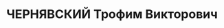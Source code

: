 ---
title: ЧЕРНЯВСКИЙ Трофим Викторович
description: '1901 р., с. Латишівка Машівського р-ну Полтавської обл., українець,
  із селян, освіта середня. Проживав у м. Полтава. Службовець організації.

  Заарештований 22 вересня 1937 р. Засуджений Військовою Колегією Верховного Суду
  СРСР 24 жовтня 1937 р. за ст. ст. 54-7, 54-8, 54-11 КК УРСР до розстрілу з конфіскацією
  майна. Вирок виконано 25 жовтня 1937 р. у м. Київ.

  Реабілітований Військовою Колегією Верховного Суду СРСР 24 вересня 1959 р.'
---